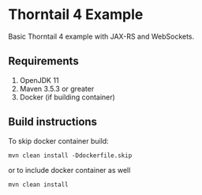 # Thorntail 4 Example

Basic Thorntail 4 example with JAX-RS and WebSockets.

## Requirements

1. OpenJDK 11
2. Maven 3.5.3 or greater
3. Docker (if building container)

## Build instructions

To skip docker container build:
```
mvn clean install -Ddockerfile.skip
```

or to include docker container as well
```
mvn clean install
```
